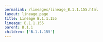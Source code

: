 ```yaml
---
permalink: /lineages/lineage_B.1.1.155.html
layout: lineage_page
title: Lineage B.1.1.155
lineage: B.1.1.155
parent: B.1.1
children: ['B.1.1.155']
---
```

